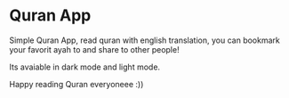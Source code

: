 # Quran App

Simple Quran App, read quran with english translation, you can bookmark your favorit ayah to and share to other people!

Its avaiable in dark mode and light mode. 

Happy reading Quran everyoneee :)) 
